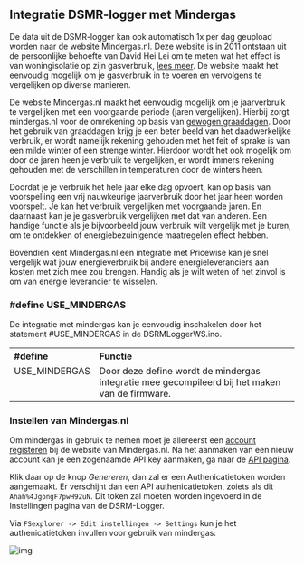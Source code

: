 ## Integratie DSMR-logger met Mindergas

De data uit de DSMR-logger kan ook automatisch 1x per dag geupload worden naar de website Mindergas.nl. Deze website is in 2011 ontstaan uit de persoonlijke behoefte van David Hei Lei om te meten wat het effect is van woningisolatie op zijn gasverbruik, [lees meer](https://mindergas.nl/about_us). De website maakt het eenvoudig mogelijk om je gasverbruik in te voeren en vervolgens te vergelijken op diverse manieren. 

De website Mindergas.nl maakt het eenvoudig mogelijk om je jaarverbruik te vergelijken met een voorgaande periode (jaren vergelijken). Hierbij zorgt mindergas.nl voor de omrekening op basis van [gewogen graaddagen](https://mindergas.nl/degree_days_calculation/explanation). Door het gebruik van graaddagen krijg je een beter beeld van het daadwerkelijke verbruik, er wordt namelijk rekening gehouden met het feit of sprake is van een milde winter of een strenge winter. Hierdoor wordt het ook mogelijk om door de jaren heen je verbruik te vergelijken, er wordt immers rekening gehouden met de verschillen in temperaturen door de winters heen.

Doordat je je verbruik het hele jaar elke dag opvoert, kan op basis van voorspelling een vrij nauwkeurige jaarverbruik door het jaar heen worden voorspelt. Je kan het verbruik vergelijken met voorgaande jaren. En daarnaast kan je je gasverbruik vergelijken met dat van anderen. Een handige functie als je bijvoorbeeld jouw verbruik wilt vergelijk met je buren, om te ontdekken of energiebezuinigende maatregelen effect hebben.

Bovendien kent Mindergas.nl een integratie met Pricewise kan je snel vergelijk wat jouw energieverbruik bij andere energieleveranciers aan kosten met zich mee zou brengen. Handig als je wilt weten of het zinvol is om van energie leverancier te wisselen.

### #define USE_MINDERGAS
De integratie met mindergas kan je eenvoudig inschakelen door het statement #USE_MINDERGAS in de DSRMLoggerWS.ino.

<table>
<tr>
<th align="left">#define</th><th align="left">Functie</th>
</tr><tr>
<td style="vertical-align:top">USE_MINDERGAS</td><td>Door deze define wordt de mindergas integratie mee gecompileerd bij het maken van de firmware.
</td>
</tr>
</table>

### Instellen van Mindergas.nl
Om mindergas in gebruik te nemen moet je allereerst een [account registeren](https://mindergas.nl/users/sign_up) bij de website van Mindergas.nl. Na het aanmaken van een nieuw account kan je een zogenaamde API key aanmaken, ga naar de [API pagina](https://mindergas.nl/member/api). 

Klik daar op de knop *Genereren*, dan zal er een Authenicatietoken worden aangemaakt. Er verschijnt dan een API authenicatietoken, zoiets als dit `Ahah%4JgongF7pwH92uN`. Dit token zal moeten worden ingevoerd in de Instellingen pagina van de DSRM-Logger. 

Via  `FSexplorer -> Edit instellingen -> Settings` kun je het authenicatietoken invullen voor gebruik van mindergas:

![img](img/DSMR-USE_MQTT_Settings.png)
